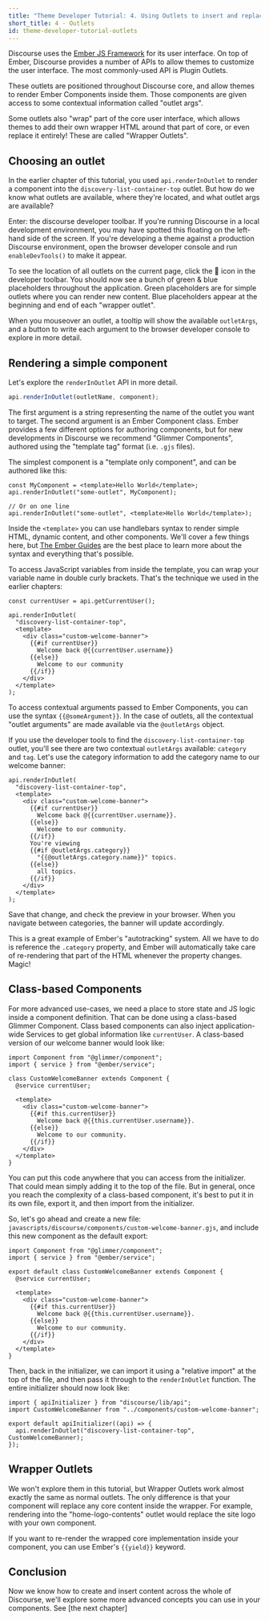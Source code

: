 ```yaml
---
title: "Theme Developer Tutorial: 4. Using Outlets to insert and replace content"
short_title: 4 - Outlets
id: theme-developer-tutorial-outlets
---
```


Discourse uses the [Ember JS Framework](https://emberjs.com/) for its user interface. On top of Ember, Discourse provides a number of APIs to allow themes to customize the user interface. The most commonly-used API is Plugin Outlets.

These outlets are positioned throughout Discourse core, and allow themes to render Ember Components inside them. Those components are given access to some contextual information called "outlet args".

Some outlets also "wrap" part of the core user interface, which allows themes to add their own wrapper HTML around that part of core, or even replace it entirely! These are called "Wrapper Outlets".

## Choosing an outlet

In the earlier chapter of this tutorial, you used `api.renderInOutlet` to render a component into the `discovery-list-container-top` outlet. But how do we know what outlets are available, where they're located, and what outlet args are available?

Enter: the discourse developer toolbar. If you're running Discourse in a local development environment, you may have spotted this floating on the left-hand side of the screen. If you're developing a theme against a production Discourse environment, open the browser developer console and run `enableDevTools()` to make it appear.

To see the location of all outlets on the current page, click the 🔌 icon in the developer toolbar. You should now see a bunch of green & blue placeholders throughout the application. Green placeholders are for simple outlets where you can render new content. Blue placeholders appear at the beginning and end of each "wrapper outlet".

When you mouseover an outlet, a tooltip will show the available `outletArgs`, and a button to write each argument to the browser developer console to explore in more detail.

## Rendering a simple component

Let's explore the `renderInOutlet` API in more detail.

```js
api.renderInOutlet(outletName, component);
```

The first argument is a string representing the name of the outlet you want to target. The second argument is an Ember Component class. Ember provides a few different options for authoring components, but for new developments in Discourse we recommend "Glimmer Components", authored using the "template tag" format (i.e. `.gjs` files).

The simplest component is a "template only component", and can be authored like this:

```gjs
const MyComponent = <template>Hello World</template>;
api.renderInOutlet("some-outlet", MyComponent);

// Or on one line
api.renderInOutlet("some-outlet", <template>Hello World</template>);
```

Inside the `<template>` you can use handlebars syntax to render simple HTML, dynamic content, and other components. We'll cover a few things here, but [The Ember Guides](https://guides.emberjs.com/release/components/) are the best place to learn more about the syntax and everything that's possible.

To access JavaScript variables from inside the template, you can wrap your variable name in double curly brackets. That's the technique we used in the earlier chapters:

```gjs
const currentUser = api.getCurrentUser();

api.renderInOutlet(
  "discovery-list-container-top",
  <template>
    <div class="custom-welcome-banner">
      {{#if currentUser}}
        Welcome back @{{currentUser.username}}
      {{else}}
        Welcome to our community
      {{/if}}
    </div>
  </template>
);
```

To access contextual arguments passed to Ember Components, you can use the syntax `{{@someArgument}}`. In the case of outlets, all the contextual "outlet arguments" are made available via the `@outletArgs` object.

If you use the developer tools to find the `discovery-list-container-top` outlet, you'll see there are two contextual `outletArgs` available: `category` and `tag`. Let's use the category information to add the category name to our welcome banner:

```gjs
api.renderInOutlet(
  "discovery-list-container-top",
  <template>
    <div class="custom-welcome-banner">
      {{#if currentUser}}
        Welcome back @{{currentUser.username}}.
      {{else}}
        Welcome to our community.
      {{/if}}
      You're viewing
      {{#if @outletArgs.category}}
        "{{@outletArgs.category.name}}" topics.
      {{else}}
        all topics.
      {{/if}}
    </div>
  </template>
);
```

Save that change, and check the preview in your browser. When you navigate between categories, the banner will update accordingly.

This is a great example of Ember's "autotracking" system. All we have to do is reference the `.category` property, and Ember will automatically take care of re-rendering that part of the HTML whenever the property changes. Magic!

## Class-based Components

For more advanced use-cases, we need a place to store state and JS logic inside a component definition. That can be done using a class-based Glimmer Component. Class based components can also inject application-wide Services to get global information like `currentUser`. A class-based version of our welcome banner would look like:

```gjs
import Component from "@glimmer/component";
import { service } from "@ember/service";

class CustomWelcomeBanner extends Component {
  @service currentUser;

  <template>
    <div class="custom-welcome-banner">
      {{#if this.currentUser}}
        Welcome back @{{this.currentUser.username}}.
      {{else}}
        Welcome to our community.
      {{/if}}
    </div>
  </template>
}
```

You can put this code anywhere that you can access from the initializer. That could mean simply adding it to the top of the file. But in general, once you reach the complexity of a class-based component, it's best to put it in its own file, export it, and then import from the initializer.

So, let's go ahead and create a new file: `javascripts/discourse/components/custom-welcome-banner.gjs`, and include this new component as the default export:

```gjs
import Component from "@glimmer/component";
import { service } from "@ember/service";

export default class CustomWelcomeBanner extends Component {
  @service currentUser;

  <template>
    <div class="custom-welcome-banner">
      {{#if this.currentUser}}
        Welcome back @{{this.currentUser.username}}.
      {{else}}
        Welcome to our community.
      {{/if}}
    </div>
  </template>
}
```

Then, back in the initializer, we can import it using a "relative import" at the top of the file, and then pass it through to the `renderInOutlet` function. The entire initializer should now look like:

```gjs
import { apiInitializer } from "discourse/lib/api";
import CustomWelcomeBanner from "../components/custom-welcome-banner";

export default apiInitializer((api) => {
  api.renderInOutlet("discovery-list-container-top", CustomWelcomeBanner);
});
```

## Wrapper Outlets

We won't explore them in this tutorial, but Wrapper Outlets work almost exactly the same as normal outlets. The only difference is that your component will replace any core content inside the wrapper. For example, rendering into the "home-logo-contents" outlet would replace the site logo with your own component.

If you want to re-render the wrapped core implementation inside your component, you can use Ember's `{{yield}}` keyword.

## Conclusion

Now we know how to create and insert content across the whole of Discourse, we'll explore some more advanced concepts you can use in your components. See [the next chapter]
